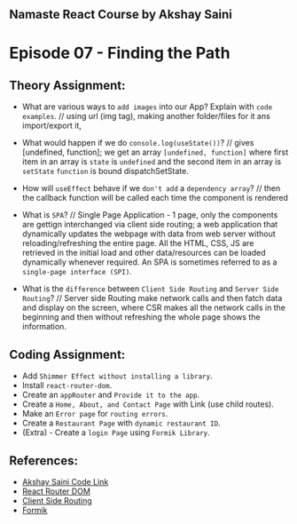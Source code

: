 ## Namaste React Course by Akshay Saini

# Episode 07 - Finding the Path

## Theory Assignment:

- What are various ways to `add images` into our App? Explain with `code examples`.
  // using url (img tag), making another folder/files for it ans import/export it,

- What would happen if we do `console.log(useState())`?
  // gives [undefined, function]; we get an array `[undefined, function]` where first item in an array is `state` is `undefined` and the second item in an array is `setState` `function` is bound dispatchSetState.

- How will `useEffect` behave if we `don't add` a `dependency array`?
  // then the callback function will be called each time the component is rendered

- What is `SPA`?
  // Single Page Application - 1 page, only the components are gettign interchanged via client side routing; a web application that dynamically updates the webpage with data from web server without reloading/refreshing the entire page. All the HTML, CSS, JS are retrieved in the initial load and other data/resources can be loaded dynamically whenever required. An SPA is sometimes referred to as a `single-page interface (SPI)`.

- What is the `difference` between `Client Side Routing` and `Server Side Routing`?
  // Server side Routing make network calls and then fatch data and display on the screen, where CSR makes all the network calls in the beginning and then without refreshing the whole page shows the information.

## Coding Assignment:

- Add `Shimmer Effect without installing a library`.
- Install `react-router-dom`.
- Create an `appRouter` and `Provide it to the app`.
- Create a `Home, About, and Contact Page` with Link (use child routes).
- Make an `Error page` for `routing errors`.
- Create a `Restaurant Page` with `dynamic restaurant ID`.
- (Extra) - Create a `login Page` using `Formik Library`.

## References:

- [Akshay Saini Code Link](https://bitbucket.org/namastedev/namaste-react-live/src/master/)
- [React Router DOM](https://reactrouter.com/en/main)
- [Client Side Routing](https://reactrouter.com/en/main/start/overview)
- [Formik](https://formik.org/)
